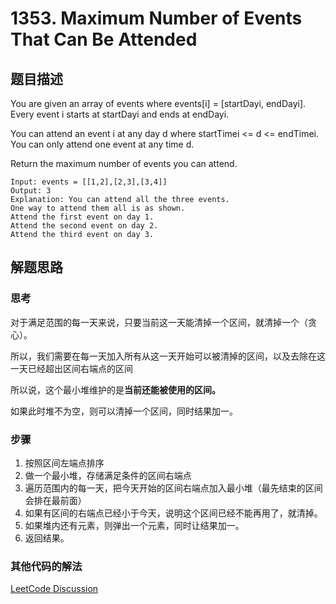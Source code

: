 # 1353. Maximum Number of Events That Can Be Attended
## 题目描述
You are given an array of events where events[i] = [startDayi, endDayi]. Every event i starts at startDayi and ends at endDayi.

You can attend an event i at any day d where startTimei <= d <= endTimei. You can only attend one event at any time d.

Return the maximum number of events you can attend.

```
Input: events = [[1,2],[2,3],[3,4]]
Output: 3
Explanation: You can attend all the three events.
One way to attend them all is as shown.
Attend the first event on day 1.
Attend the second event on day 2.
Attend the third event on day 3.
```
## 解题思路

### 思考

对于满足范围的每一天来说，只要当前这一天能清掉一个区间，就清掉一个（贪心）。

所以，我们需要在每一天加入所有从这一天开始可以被清掉的区间，以及去除在这一天已经超出区间右端点的区间

所以说，这个最小堆维护的是**当前还能被使用的区间。**

如果此时堆不为空，则可以清掉一个区间，同时结果加一。

### 步骤

1. 按照区间左端点排序
2. 做一个最小堆，存储满足条件的区间右端点
3. 遍历范围内的每一天，把今天开始的区间右端点加入最小堆（最先结束的区间会排在最前面）
4. 如果有区间的右端点已经小于今天，说明这个区间已经不能再用了，就清掉。
5. 如果堆内还有元素，则弹出一个元素，同时让结果加一。
6. 返回结果。

### 其他代码的解法

[LeetCode Discussion](https://leetcode.com/problems/maximum-number-of-events-that-can-be-attended/discuss/510263/JavaC%2B%2BPython-Priority-Queue)